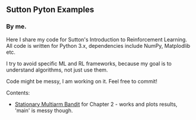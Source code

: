 
<h2>Sutton Pyton Examples</h2>

<h3>By me.</h3>

<p>Here I share my code for Sutton's Introduction to Reinforcement Learning.
All code is written for Python 3.x, dependencies include NumPy, Matplodlib etc.</p>

<p>I try to avoid specific ML and RL frameworks, because my goal is to understand algorithms, not just use them.</p>

<p>Code might be messy, I am working on it. Feel free to commit!</p>

<p>Contents:</p>
<ul>
  <li><a href="multiarm-bandit">Stationary Multiarm Bandit</a> for Chapter 2 - works and plots results, 'main' is messy though.</li>
 </ul>
 
 
 
 
 
 
 
 
 
